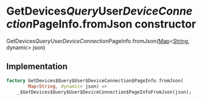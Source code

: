 


# GetDevices$Query$User$DeviceConnection$PageInfo.fromJson constructor







GetDevices$Query$User$DeviceConnection$PageInfo.fromJson([Map](https://api.dart.dev/stable/2.12.3/dart-core/Map-class.html)&lt;[String](https://api.dart.dev/stable/2.12.3/dart-core/String-class.html), dynamic> json)





## Implementation

```dart
factory GetDevices$Query$User$DeviceConnection$PageInfo.fromJson(
        Map<String, dynamic> json) =>
    _$GetDevices$Query$User$DeviceConnection$PageInfoFromJson(json);
```







